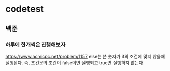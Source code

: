 # codetest

## 백준
### 하루에 한개씩은 진행해보자
https://www.acmicpc.net/problem/1157
else는 쓴 숫자가 if의 조건에 맞지 않을때 실행된다.
즉, 조건문의 조건이 false이면 실행되고 true면 실행하지 않는다
